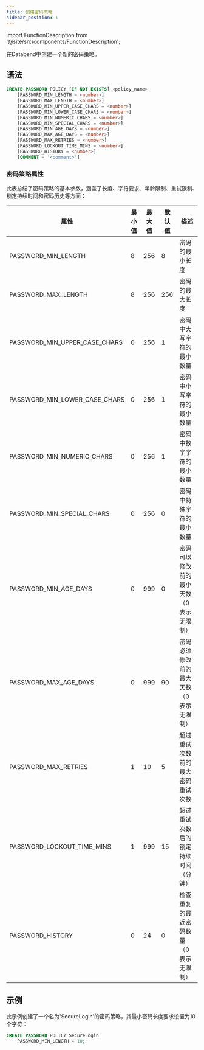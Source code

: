 ```yaml
---
title: 创建密码策略
sidebar_position: 1
---
```

import FunctionDescription from '@site/src/components/FunctionDescription';

<FunctionDescription description="引入或更新：v1.2.283"/>

在Databend中创建一个新的密码策略。

## 语法

```sql
CREATE PASSWORD POLICY [IF NOT EXISTS] <policy_name>
    [PASSWORD_MIN_LENGTH = <number>]
    [PASSWORD_MAX_LENGTH = <number>]
    [PASSWORD_MIN_UPPER_CASE_CHARS = <number>]
    [PASSWORD_MIN_LOWER_CASE_CHARS = <number>]
    [PASSWORD_MIN_NUMERIC_CHARS = <number>]
    [PASSWORD_MIN_SPECIAL_CHARS = <number>]
    [PASSWORD_MIN_AGE_DAYS = <number>]
    [PASSWORD_MAX_AGE_DAYS = <number>]
    [PASSWORD_MAX_RETRIES = <number>]
    [PASSWORD_LOCKOUT_TIME_MINS = <number>]
    [PASSWORD_HISTORY = <number>]
    [COMMENT = '<comment>']
```

### 密码策略属性

此表总结了密码策略的基本参数，涵盖了长度、字符要求、年龄限制、重试限制、锁定持续时间和密码历史等方面：

| 属性                             | 最小值 | 最大值 | 默认值 | 描述                                                                              |
|---------------------------------|-------|-------|-------|----------------------------------------------------------------------------------|
| PASSWORD_MIN_LENGTH             | 8     | 256   | 8     | 密码的最小长度                                                                   |
| PASSWORD_MAX_LENGTH             | 8     | 256   | 256   | 密码的最大长度                                                                   |
| PASSWORD_MIN_UPPER_CASE_CHARS   | 0     | 256   | 1     | 密码中大写字符的最小数量                                                         |
| PASSWORD_MIN_LOWER_CASE_CHARS   | 0     | 256   | 1     | 密码中小写字符的最小数量                                                         |
| PASSWORD_MIN_NUMERIC_CHARS      | 0     | 256   | 1     | 密码中数字字符的最小数量                                                         |
| PASSWORD_MIN_SPECIAL_CHARS      | 0     | 256   | 0     | 密码中特殊字符的最小数量                                                         |
| PASSWORD_MIN_AGE_DAYS           | 0     | 999   | 0     | 密码可以修改前的最小天数（0表示无限制）                                          |
| PASSWORD_MAX_AGE_DAYS           | 0     | 999   | 90    | 密码必须修改前的最大天数（0表示无限制）                                          |
| PASSWORD_MAX_RETRIES            | 1     | 10    | 5     | 超过重试次数前的最大密码重试次数                                                 |
| PASSWORD_LOCKOUT_TIME_MINS      | 1     | 999   | 15    | 超过重试次数后的锁定持续时间（分钟）                                             |
| PASSWORD_HISTORY                | 0     | 24    | 0     | 检查重复的最近密码数量（0表示无限制）                                            |

## 示例

此示例创建了一个名为'SecureLogin'的密码策略，其最小密码长度要求设置为10个字符：

```sql
CREATE PASSWORD POLICY SecureLogin
    PASSWORD_MIN_LENGTH = 10;
```